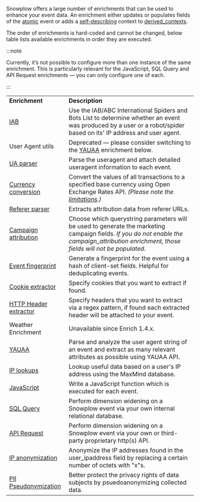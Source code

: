 Snowplow offers a large number of enrichments that can be used to enhance your event data. An enrichment either updates or populates fields of the [atomic](https://github.com/snowplow/iglu-central/blob/master/schemas/com.snowplowanalytics.snowplow/atomic/jsonschema/1-0-0) event or adds a [self-describing](https://snowplowanalytics.com/blog/2014/05/15/introducing-self-describing-jsons/) context to [derived_contexts](https://github.com/snowplow/snowplow-scala-analytics-sdk/blob/2.1.0/src/main/scala/com.snowplowanalytics.snowplow.analytics.scalasdk/Event.scala#L165).

The order of enrichments is hard-coded and cannot be changed, below table lists available enrichments in order they are executed.

:::note

Currently, it’s not possible to configure more than one instance of the same enrichment. This is particularly relevant for the JavaScript, SQL Query and API Request enrichments — you can only configure one of each.

:::

<table><tbody><tr><td><strong>Enrichment</strong></td><td><strong>Description</strong></td></tr><tr><td><a href="/docs/enriching-your-data/available-enrichments/iab-enrichment/">IAB</a></td><td>Use the IAB/ABC International Spiders and Bots List to determine whether an event was produced by a user or a robot/spider based on its' IP address and user agent.</td></tr><tr><td>User Agent utils</td><td>Deprecated — please consider switching to the <a href="/docs/enriching-your-data/available-enrichments/yauaa-enrichment/">YAUAA</a> enrichment below.</td></tr><tr><td><a href="/docs/enriching-your-data/available-enrichments/ua-parser-enrichment/">UA parser</a></td><td>Parse the useragent and attach detailed useragent information to each event.</td></tr><tr><td><a href="/docs/enriching-your-data/available-enrichments/currency-conversion-enrichment/">Currency conversion</a></td><td>Convert the values of all transactions to a specified base currency using Open Exchange Rates API. <em>(Please note the <a href="/docs/enriching-your-data/available-enrichments/currency-conversion-enrichment/">limitations</a>.)</em></td></tr><tr><td><a href="/docs/enriching-your-data/available-enrichments/referrer-parser-enrichment/">Referer parser</a></td><td>Extracts attribution data from referer URLs.</td></tr><tr><td><a href="/docs/enriching-your-data/available-enrichments/campaign-attribution-enrichment/" data-type="docs" data-id="421">Campaign attribution</a></td><td>Choose which querystring parameters will be used to generate the marketing campaign fields.<em> If you do not enable the campaign_attribution enrichment, those fields will not be populated.</em></td></tr><tr><td><a href="/docs/enriching-your-data/available-enrichments/event-fingerprint-enrichment/">Event fingerprint</a></td><td>Generate a fingerprint for the event using a hash of client-set fields. Helpful for deduplicating events.</td></tr><tr><td><a href="/docs/enriching-your-data/available-enrichments/cookie-extractor-enrichment/" data-type="docs" data-id="426">Cookie extractor</a></td><td>Specify cookies that you want to extract if found.</td></tr><tr><td><a href="/docs/enriching-your-data/available-enrichments/http-header-extractor-enrichment/">HTTP Header extractor</a></td><td>Specify headers that you want to extract via a regex pattern, if found each extracted header will be attached to your event.</td></tr><tr><td>Weather Enrichment</td><td>Unavailable since Enrich 1.4.x.</td></tr><tr><td><a href="/docs/enriching-your-data/available-enrichments/yauaa-enrichment/">YAUAA</a></td><td>Parse and analyze the user agent string of an event and extract as many relevant attributes as possible using YAUAA API.</td></tr><tr><td><a href="/docs/enriching-your-data/available-enrichments/ip-lookup-enrichment/" data-type="docs" data-id="416">IP lookups</a></td><td>Lookup useful data based on a user's IP address using the MaxMind database.</td></tr><tr><td><a data-type="docs" data-id="419" href="/docs/enriching-your-data/available-enrichments/custom-javascript-enrichment/">JavaScript</a></td><td>Write a JavaScript function which is executed for each event.</td></tr><tr><td><a href="/docs/enriching-your-data/available-enrichments/custom-sql-enrichment/">SQL Query</a></td><td>Perform dimension widening on a Snowplow event via your own internal relational database.</td></tr><tr><td><a href="/docs/enriching-your-data/available-enrichments/custom-api-request-enrichment/" data-type="docs" data-id="431">API Request</a></td><td>Perform dimension widening on a Snowplow event via your own or third-party proprietary http(s) API.</td></tr><tr><td><a href="/docs/enriching-your-data/available-enrichments/ip-anonymization-enrichment/" data-type="docs" data-id="424">IP anonymization</a></td><td>Anonymize the IP addresses found in the user_ipaddress field by replacing a certain number of octets with "x"s.</td></tr><tr><td><a href="/docs/enriching-your-data/available-enrichments/pii-pseudonymization-enrichment/">PII Pseudonymization</a></td><td>Better protect the privacy rights of data subjects by psuedoanonymizing collected data.</td></tr></tbody></table>
